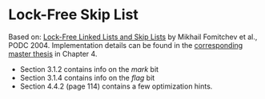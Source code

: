 # Lock-Free Skip List

Based on: [Lock-Free Linked Lists and Skip Lists](http://www.cse.yorku.ca/~ruppert/papers/lfll.pdf) by Mikhail Fomitchev et al., PODC 2004. 
Implementation details can be found in the [corresponding master thesis](http://www.cse.yorku.ca/~ruppert/Mikhail.pdf) in Chapter 4.

- Section 3.1.2 contains info on the _mark_ bit
- Section 3.1.4 contains info on the _flag_ bit
- Section 4.4.2 (page 114) contains a few optimization hints.
